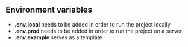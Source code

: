 ## Environment variables
- **.env.local** needs to be added in order to run the project locally  
- **.env.prod** needs to be added in order to run the project on a server
- **.env.example** serves as a template

